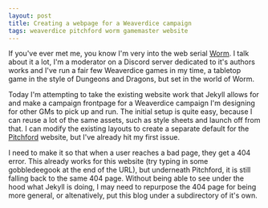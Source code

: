 ```yaml
---
layout: post
title: Creating a webpage for a Weaverdice campaign
tags: weaverdice pitchford worm gamemaster website
---
```


If you've ever met me, you know I'm very into the web serial 
[Worm](https://parahumans.wordpress.com/). I talk about it a lot, I'm a 
moderator on a Discord server dedicated to it's authors works and I've run a 
fair few Weaverdice games in my time, a tabletop game in the style of 
Dungeons and Dragons, but set in the world of Worm.

Today I'm attempting to take the existing website work that Jekyll allows for
and make a campaign frontpage for a Weaverdice campaign I'm designing for other 
GMs to pick up and run. The initial setup is quite easy, because I can reuse 
a lot of the same assets, such as style sheets and launch off from that. I can 
modify the existing layouts to create a separate default for the 
[Pitchford](https://wellwick.github.io/Pitchford) website, but I've already 
hit my first issue.

I need to make it so that when a user reaches a bad page, they get a 404 error. 
This already works for this website (try typing in some gobbledeegook at the 
end of the URL), but underneath Pitchford, it is still falling back to the same 
404 page. Without being able to see under the hood what Jekyll is doing, I may 
need to repurpose the 404 page for being more general, or altenatively, put 
this blog under a subdirectory of it's own.
